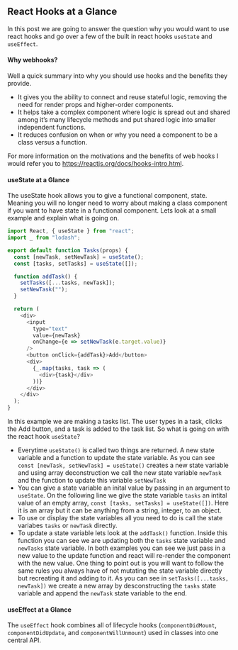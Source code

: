 ## React Hooks at a Glance

In this post we are going to answer the question why you would want to use react hooks and go over a few of the built in react hooks `useState` and `useEffect`.

#### Why webhooks? 

Well a quick summary into why you should use hooks and the benefits they provide.  
*  It gives you the ability to connect and reuse stateful logic, removing the need for render props and higher-order components.
*  It helps take a complex component where logic is spread out and shared among it’s many lifecycle methods and put shared logic into smaller independent functions. 
*  It reduces confusion on when or why you need a component to be a class versus a function.

For more information on the motivations and the benefits of web hooks I would refer you to https://reactjs.org/docs/hooks-intro.html.


#### useState at a Glance

The useState hook allows you to give a functional component, state. Meaning you will no longer need to worry about making a class component if you want to have state in a functional component.  Lets look at a small example and explain what is going on.

```javascript
import React, { useState } from "react";
import _ from "lodash";

export default function Tasks(props) {
  const [newTask, setNewTask] = useState();
  const [tasks, setTasks] = useState([]);

  function addTask() {
    setTasks([...tasks, newTask]);
    setNewTask("");
  }

  return (
    <div>
      <input
        type="text"
        value={newTask}
        onChange={e => setNewTask(e.target.value)}
      />
      <button onClick={addTask}>Add</button>
      <div>
        {_.map(tasks, task => (
          <div>{task}</div>
        ))}
      </div>
    </div>
  );
}
```

In this example we are making a tasks list. The user types in a task, clicks the Add button, and a task is added to the task list.  So what is going on with the react hook `useState`?

*  Everytime `useState()` is called two things are returned.  A new state variable and a function to update the state variable.  As you can see `const [newTask, setNewTask] = useState()` creates a new state variable and using array deconstruction we call the new state variable `newTask` and the function to update this variable `setNewTask` 
*  You can give a state variable an inital value by passing in an argument to `useState`.  On the following line we give the state variable `tasks` an intital value of an empty array, `const [tasks, setTasks] = useState([])`.  Here it is an array but it can be anything from a string, integer, to an object.
*  To use or display the state variables all you need to do is call the state variabes `tasks` or `newTask` directly.
*  To update a state variable lets look at the `addTask()` function.  Inside this function you can see we are updating both the `tasks` state variable and `newTasks` state variable.  In both examples you can see we just pass in a new value to the update function and react will re-render the component with the new value. One thing to point out is you will want to follow the same rules you always have of not mutating the state variable directly but recreating it and adding to it.  As you can see in `setTasks([...tasks, newTask])` we create a new array by desconstructing the `tasks` state variable and append the `newTask` state variable to the end.


#### useEffect at a Glance

The `useEffect` hook combines all of lifecycle hooks (`componentDidMount`, `componentDidUpdate`, and `componentWillUnmount`) used in classes into one central API.



